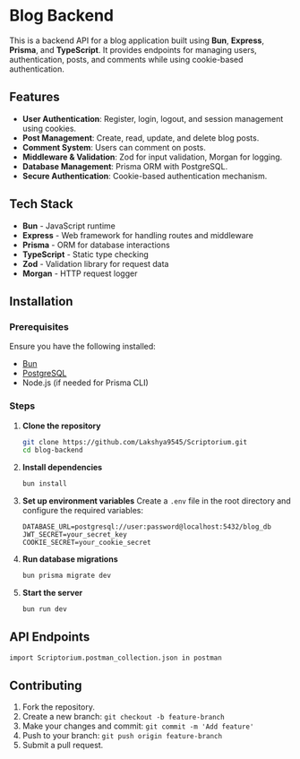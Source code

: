 # Blog Backend

This is a backend API for a blog application built using **Bun**, **Express**, **Prisma**, and **TypeScript**. It provides endpoints for managing users, authentication, posts, and comments while using cookie-based authentication.

## Features

- **User Authentication**: Register, login, logout, and session management using cookies.
- **Post Management**: Create, read, update, and delete blog posts.
- **Comment System**: Users can comment on posts.
- **Middleware & Validation**: Zod for input validation, Morgan for logging.
- **Database Management**: Prisma ORM with PostgreSQL.
- **Secure Authentication**: Cookie-based authentication mechanism.

## Tech Stack

- **Bun** - JavaScript runtime
- **Express** - Web framework for handling routes and middleware
- **Prisma** - ORM for database interactions
- **TypeScript** - Static type checking
- **Zod** - Validation library for request data
- **Morgan** - HTTP request logger

## Installation

### Prerequisites

Ensure you have the following installed:
- [Bun](https://bun.sh/)
- [PostgreSQL](https://www.postgresql.org/)
- Node.js (if needed for Prisma CLI)

### Steps

1. **Clone the repository**
   ```sh
   git clone https://github.com/Lakshya9545/Scriptorium.git
   cd blog-backend
   ```
2. **Install dependencies**
   ```sh
   bun install
   ```
3. **Set up environment variables**
   Create a `.env` file in the root directory and configure the required variables:
   ```env
   DATABASE_URL=postgresql://user:password@localhost:5432/blog_db
   JWT_SECRET=your_secret_key
   COOKIE_SECRET=your_cookie_secret
   ```
4. **Run database migrations**
   ```sh
   bun prisma migrate dev
   ```
5. **Start the server**
   ```sh
   bun run dev
   ```

## API Endpoints
   ```sh
   import Scriptorium.postman_collection.json in postman
   ```
    



## Contributing

1. Fork the repository.
2. Create a new branch: `git checkout -b feature-branch`
3. Make your changes and commit: `git commit -m 'Add feature'`
4. Push to your branch: `git push origin feature-branch`
5. Submit a pull request.

